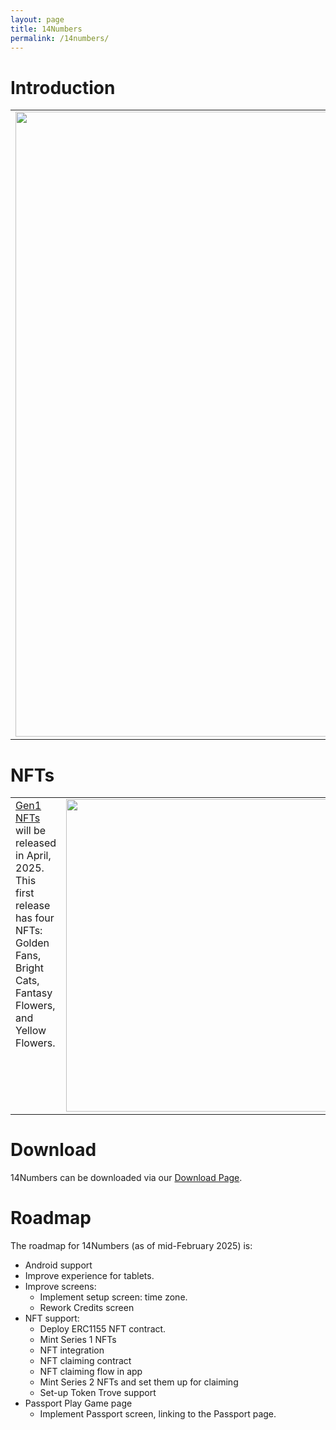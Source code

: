 ```yaml
---
layout: page
title: 14Numbers
permalink: /14numbers/
---
```


# Introduction

<table>
<tbody>
<tr>
  <td><img src="./nfts/scenes.png" width="1000">
  <td valign="top">14Numbers is a puzzle game in which everyone in the world is trying to solve the same puzzle. There is a new puzzle each day.  You have 14 numbers and need to come up with three equations to solve for the daily target number.</td>
  </td>
</tr>
</tbody>
</table>

# NFTs


<table>
<tbody>
<tr>
  <td valign="top"><a href="./nfts">Gen1 NFTs</a> will be released in April, 2025. This first release has four NFTs: Golden Fans, Bright Cats, Fantasy Flowers, and Yellow Flowers.</td>
  <td><a href="./nfts.md"><img src="./nfts/100goldenfans.png" width="500"></a>
  </td>
</tr>
</tbody>
</table>

# Download
14Numbers can be downloaded via our [Download Page](./download).


# Roadmap

The roadmap for 14Numbers (as of mid-February 2025) is:

* Android support
* Improve experience for tablets.
* Improve screens:
  * Implement setup screen: time zone.
  * Rework Credits screen
* NFT support: 
  * Deploy ERC1155 NFT contract.
  * Mint Series 1 NFTs
  * NFT integration
  * NFT claiming contract
  * NFT claiming flow in app
  * Mint Series 2 NFTs and set them up for claiming
  * Set-up Token Trove support
* Passport Play Game page
  * Implement Passport screen, linking to the Passport page.

